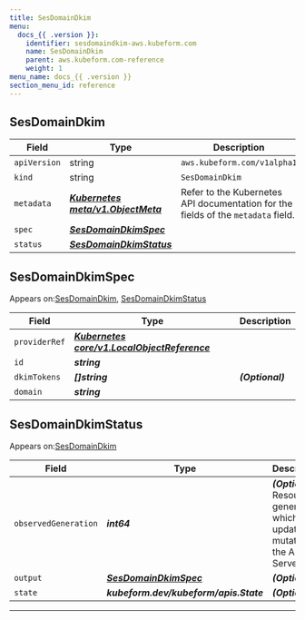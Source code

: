 ```yaml
---
title: SesDomainDkim
menu:
  docs_{{ .version }}:
    identifier: sesdomaindkim-aws.kubeform.com
    name: SesDomainDkim
    parent: aws.kubeform.com-reference
    weight: 1
menu_name: docs_{{ .version }}
section_menu_id: reference
---
```


## SesDomainDkim
| Field | Type | Description |
| ------ | ----- | ----------- |
| `apiVersion` | string | `aws.kubeform.com/v1alpha1` |
|    `kind` | string | `SesDomainDkim` |
| `metadata` | ***[Kubernetes meta/v1.ObjectMeta](https://kubernetes.io/docs/reference/generated/kubernetes-api/v1.13/#objectmeta-v1-meta)***|Refer to the Kubernetes API documentation for the fields of the `metadata` field.|
| `spec` | ***[SesDomainDkimSpec](#sesdomaindkimspec)***||
| `status` | ***[SesDomainDkimStatus](#sesdomaindkimstatus)***||
## SesDomainDkimSpec

Appears on:[SesDomainDkim](#sesdomaindkim), [SesDomainDkimStatus](#sesdomaindkimstatus)

| Field | Type | Description |
| ------ | ----- | ----------- |
| `providerRef` | ***[Kubernetes core/v1.LocalObjectReference](https://kubernetes.io/docs/reference/generated/kubernetes-api/v1.13/#localobjectreference-v1-core)***||
| `id` | ***string***||
| `dkimTokens` | ***[]string***| ***(Optional)*** |
| `domain` | ***string***||
## SesDomainDkimStatus

Appears on:[SesDomainDkim](#sesdomaindkim)

| Field | Type | Description |
| ------ | ----- | ----------- |
| `observedGeneration` | ***int64***| ***(Optional)*** Resource generation, which is updated on mutation by the API Server.|
| `output` | ***[SesDomainDkimSpec](#sesdomaindkimspec)***| ***(Optional)*** |
| `state` | ***kubeform.dev/kubeform/apis.State***| ***(Optional)*** |
---
